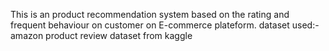 This is an product recommendation system based on the rating and frequent behaviour on customer on E-commerce plateform.
dataset used:- amazon product review dataset from kaggle

